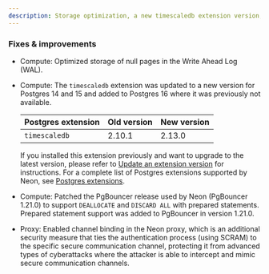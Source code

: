 ```yaml
---
description: Storage optimization, a new timescaledb extension version, and more
---
```


### Fixes & improvements

- Compute: Optimized storage of null pages in the Write Ahead Log (WAL).
- Compute: The `timescaledb` extension was updated to a new version for Postgres 14 and 15 and added to Postgres 16 where it was previously not available.

    | Postgres extension           | Old version   | New version   |
    |------------------------------|---------------|---------------|
    | `timescaledb`                | 2.10.1        | 2.13.0        |

    If you installed this extension previously and want to upgrade to the latest version, please refer to [Update an extension version](/docs/extensions/pg-extensions#update-an-extension-version) for instructions. For a complete list of Postgres extensions supported by Neon, see [Postgres extensions](/docs/extensions/pg-extensions).
- Compute: Patched the PgBouncer release used by Neon (PgBouncer 1.21.0) to support `DEALLOCATE` and `DISCARD ALL` with prepared statements. Prepared statement support was added to PgBouncer in version 1.21.0.
- Proxy: Enabled channel binding in the Neon proxy, which is an additional security measure that ties the authentication process (using SCRAM) to the specific secure communication channel, protecting it from advanced types of cyberattacks where the attacker is able to intercept and mimic secure communication channels.

